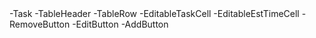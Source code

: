 <td>
-Task
    -TableHeader
    -TableRow
        -EditableTaskCell
        -EditableEstTimeCell
        -RemoveButton
        -EditButton
-AddButton
</td>
